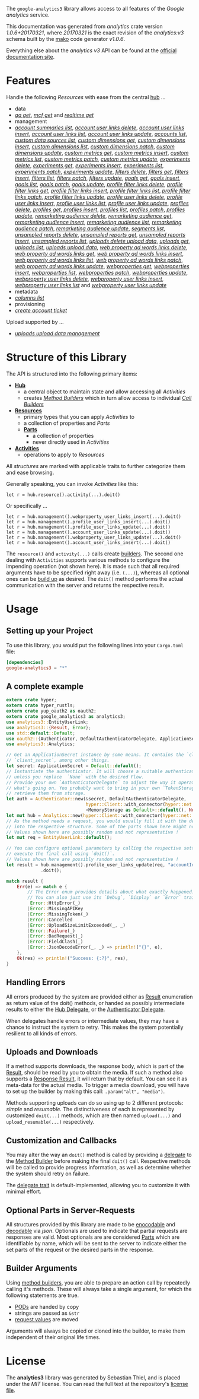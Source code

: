 <!---
DO NOT EDIT !
This file was generated automatically from 'src/mako/api/README.md.mako'
DO NOT EDIT !
-->
The `google-analytics3` library allows access to all features of the *Google analytics* service.

This documentation was generated from *analytics* crate version *1.0.6+20170321*, where *20170321* is the exact revision of the *analytics:v3* schema built by the [mako](http://www.makotemplates.org/) code generator *v1.0.6*.

Everything else about the *analytics* *v3* API can be found at the
[official documentation site](https://developers.google.com/analytics/).
# Features

Handle the following *Resources* with ease from the central [hub](https://docs.rs/google-analytics3/1.0.6+20170321/google_analytics3/struct.Analytics.html) ... 

* data
 * [*ga get*](https://docs.rs/google-analytics3/1.0.6+20170321/google_analytics3/struct.DataGaGetCall.html), [*mcf get*](https://docs.rs/google-analytics3/1.0.6+20170321/google_analytics3/struct.DataMcfGetCall.html) and [*realtime get*](https://docs.rs/google-analytics3/1.0.6+20170321/google_analytics3/struct.DataRealtimeGetCall.html)
* management
 * [*account summaries list*](https://docs.rs/google-analytics3/1.0.6+20170321/google_analytics3/struct.ManagementAccountSummaryListCall.html), [*account user links delete*](https://docs.rs/google-analytics3/1.0.6+20170321/google_analytics3/struct.ManagementAccountUserLinkDeleteCall.html), [*account user links insert*](https://docs.rs/google-analytics3/1.0.6+20170321/google_analytics3/struct.ManagementAccountUserLinkInsertCall.html), [*account user links list*](https://docs.rs/google-analytics3/1.0.6+20170321/google_analytics3/struct.ManagementAccountUserLinkListCall.html), [*account user links update*](https://docs.rs/google-analytics3/1.0.6+20170321/google_analytics3/struct.ManagementAccountUserLinkUpdateCall.html), [*accounts list*](https://docs.rs/google-analytics3/1.0.6+20170321/google_analytics3/struct.ManagementAccountListCall.html), [*custom data sources list*](https://docs.rs/google-analytics3/1.0.6+20170321/google_analytics3/struct.ManagementCustomDataSourceListCall.html), [*custom dimensions get*](https://docs.rs/google-analytics3/1.0.6+20170321/google_analytics3/struct.ManagementCustomDimensionGetCall.html), [*custom dimensions insert*](https://docs.rs/google-analytics3/1.0.6+20170321/google_analytics3/struct.ManagementCustomDimensionInsertCall.html), [*custom dimensions list*](https://docs.rs/google-analytics3/1.0.6+20170321/google_analytics3/struct.ManagementCustomDimensionListCall.html), [*custom dimensions patch*](https://docs.rs/google-analytics3/1.0.6+20170321/google_analytics3/struct.ManagementCustomDimensionPatchCall.html), [*custom dimensions update*](https://docs.rs/google-analytics3/1.0.6+20170321/google_analytics3/struct.ManagementCustomDimensionUpdateCall.html), [*custom metrics get*](https://docs.rs/google-analytics3/1.0.6+20170321/google_analytics3/struct.ManagementCustomMetricGetCall.html), [*custom metrics insert*](https://docs.rs/google-analytics3/1.0.6+20170321/google_analytics3/struct.ManagementCustomMetricInsertCall.html), [*custom metrics list*](https://docs.rs/google-analytics3/1.0.6+20170321/google_analytics3/struct.ManagementCustomMetricListCall.html), [*custom metrics patch*](https://docs.rs/google-analytics3/1.0.6+20170321/google_analytics3/struct.ManagementCustomMetricPatchCall.html), [*custom metrics update*](https://docs.rs/google-analytics3/1.0.6+20170321/google_analytics3/struct.ManagementCustomMetricUpdateCall.html), [*experiments delete*](https://docs.rs/google-analytics3/1.0.6+20170321/google_analytics3/struct.ManagementExperimentDeleteCall.html), [*experiments get*](https://docs.rs/google-analytics3/1.0.6+20170321/google_analytics3/struct.ManagementExperimentGetCall.html), [*experiments insert*](https://docs.rs/google-analytics3/1.0.6+20170321/google_analytics3/struct.ManagementExperimentInsertCall.html), [*experiments list*](https://docs.rs/google-analytics3/1.0.6+20170321/google_analytics3/struct.ManagementExperimentListCall.html), [*experiments patch*](https://docs.rs/google-analytics3/1.0.6+20170321/google_analytics3/struct.ManagementExperimentPatchCall.html), [*experiments update*](https://docs.rs/google-analytics3/1.0.6+20170321/google_analytics3/struct.ManagementExperimentUpdateCall.html), [*filters delete*](https://docs.rs/google-analytics3/1.0.6+20170321/google_analytics3/struct.ManagementFilterDeleteCall.html), [*filters get*](https://docs.rs/google-analytics3/1.0.6+20170321/google_analytics3/struct.ManagementFilterGetCall.html), [*filters insert*](https://docs.rs/google-analytics3/1.0.6+20170321/google_analytics3/struct.ManagementFilterInsertCall.html), [*filters list*](https://docs.rs/google-analytics3/1.0.6+20170321/google_analytics3/struct.ManagementFilterListCall.html), [*filters patch*](https://docs.rs/google-analytics3/1.0.6+20170321/google_analytics3/struct.ManagementFilterPatchCall.html), [*filters update*](https://docs.rs/google-analytics3/1.0.6+20170321/google_analytics3/struct.ManagementFilterUpdateCall.html), [*goals get*](https://docs.rs/google-analytics3/1.0.6+20170321/google_analytics3/struct.ManagementGoalGetCall.html), [*goals insert*](https://docs.rs/google-analytics3/1.0.6+20170321/google_analytics3/struct.ManagementGoalInsertCall.html), [*goals list*](https://docs.rs/google-analytics3/1.0.6+20170321/google_analytics3/struct.ManagementGoalListCall.html), [*goals patch*](https://docs.rs/google-analytics3/1.0.6+20170321/google_analytics3/struct.ManagementGoalPatchCall.html), [*goals update*](https://docs.rs/google-analytics3/1.0.6+20170321/google_analytics3/struct.ManagementGoalUpdateCall.html), [*profile filter links delete*](https://docs.rs/google-analytics3/1.0.6+20170321/google_analytics3/struct.ManagementProfileFilterLinkDeleteCall.html), [*profile filter links get*](https://docs.rs/google-analytics3/1.0.6+20170321/google_analytics3/struct.ManagementProfileFilterLinkGetCall.html), [*profile filter links insert*](https://docs.rs/google-analytics3/1.0.6+20170321/google_analytics3/struct.ManagementProfileFilterLinkInsertCall.html), [*profile filter links list*](https://docs.rs/google-analytics3/1.0.6+20170321/google_analytics3/struct.ManagementProfileFilterLinkListCall.html), [*profile filter links patch*](https://docs.rs/google-analytics3/1.0.6+20170321/google_analytics3/struct.ManagementProfileFilterLinkPatchCall.html), [*profile filter links update*](https://docs.rs/google-analytics3/1.0.6+20170321/google_analytics3/struct.ManagementProfileFilterLinkUpdateCall.html), [*profile user links delete*](https://docs.rs/google-analytics3/1.0.6+20170321/google_analytics3/struct.ManagementProfileUserLinkDeleteCall.html), [*profile user links insert*](https://docs.rs/google-analytics3/1.0.6+20170321/google_analytics3/struct.ManagementProfileUserLinkInsertCall.html), [*profile user links list*](https://docs.rs/google-analytics3/1.0.6+20170321/google_analytics3/struct.ManagementProfileUserLinkListCall.html), [*profile user links update*](https://docs.rs/google-analytics3/1.0.6+20170321/google_analytics3/struct.ManagementProfileUserLinkUpdateCall.html), [*profiles delete*](https://docs.rs/google-analytics3/1.0.6+20170321/google_analytics3/struct.ManagementProfileDeleteCall.html), [*profiles get*](https://docs.rs/google-analytics3/1.0.6+20170321/google_analytics3/struct.ManagementProfileGetCall.html), [*profiles insert*](https://docs.rs/google-analytics3/1.0.6+20170321/google_analytics3/struct.ManagementProfileInsertCall.html), [*profiles list*](https://docs.rs/google-analytics3/1.0.6+20170321/google_analytics3/struct.ManagementProfileListCall.html), [*profiles patch*](https://docs.rs/google-analytics3/1.0.6+20170321/google_analytics3/struct.ManagementProfilePatchCall.html), [*profiles update*](https://docs.rs/google-analytics3/1.0.6+20170321/google_analytics3/struct.ManagementProfileUpdateCall.html), [*remarketing audience delete*](https://docs.rs/google-analytics3/1.0.6+20170321/google_analytics3/struct.ManagementRemarketingAudienceDeleteCall.html), [*remarketing audience get*](https://docs.rs/google-analytics3/1.0.6+20170321/google_analytics3/struct.ManagementRemarketingAudienceGetCall.html), [*remarketing audience insert*](https://docs.rs/google-analytics3/1.0.6+20170321/google_analytics3/struct.ManagementRemarketingAudienceInsertCall.html), [*remarketing audience list*](https://docs.rs/google-analytics3/1.0.6+20170321/google_analytics3/struct.ManagementRemarketingAudienceListCall.html), [*remarketing audience patch*](https://docs.rs/google-analytics3/1.0.6+20170321/google_analytics3/struct.ManagementRemarketingAudiencePatchCall.html), [*remarketing audience update*](https://docs.rs/google-analytics3/1.0.6+20170321/google_analytics3/struct.ManagementRemarketingAudienceUpdateCall.html), [*segments list*](https://docs.rs/google-analytics3/1.0.6+20170321/google_analytics3/struct.ManagementSegmentListCall.html), [*unsampled reports delete*](https://docs.rs/google-analytics3/1.0.6+20170321/google_analytics3/struct.ManagementUnsampledReportDeleteCall.html), [*unsampled reports get*](https://docs.rs/google-analytics3/1.0.6+20170321/google_analytics3/struct.ManagementUnsampledReportGetCall.html), [*unsampled reports insert*](https://docs.rs/google-analytics3/1.0.6+20170321/google_analytics3/struct.ManagementUnsampledReportInsertCall.html), [*unsampled reports list*](https://docs.rs/google-analytics3/1.0.6+20170321/google_analytics3/struct.ManagementUnsampledReportListCall.html), [*uploads delete upload data*](https://docs.rs/google-analytics3/1.0.6+20170321/google_analytics3/struct.ManagementUploadDeleteUploadDataCall.html), [*uploads get*](https://docs.rs/google-analytics3/1.0.6+20170321/google_analytics3/struct.ManagementUploadGetCall.html), [*uploads list*](https://docs.rs/google-analytics3/1.0.6+20170321/google_analytics3/struct.ManagementUploadListCall.html), [*uploads upload data*](https://docs.rs/google-analytics3/1.0.6+20170321/google_analytics3/struct.ManagementUploadUploadDataCall.html), [*web property ad words links delete*](https://docs.rs/google-analytics3/1.0.6+20170321/google_analytics3/struct.ManagementWebPropertyAdWordsLinkDeleteCall.html), [*web property ad words links get*](https://docs.rs/google-analytics3/1.0.6+20170321/google_analytics3/struct.ManagementWebPropertyAdWordsLinkGetCall.html), [*web property ad words links insert*](https://docs.rs/google-analytics3/1.0.6+20170321/google_analytics3/struct.ManagementWebPropertyAdWordsLinkInsertCall.html), [*web property ad words links list*](https://docs.rs/google-analytics3/1.0.6+20170321/google_analytics3/struct.ManagementWebPropertyAdWordsLinkListCall.html), [*web property ad words links patch*](https://docs.rs/google-analytics3/1.0.6+20170321/google_analytics3/struct.ManagementWebPropertyAdWordsLinkPatchCall.html), [*web property ad words links update*](https://docs.rs/google-analytics3/1.0.6+20170321/google_analytics3/struct.ManagementWebPropertyAdWordsLinkUpdateCall.html), [*webproperties get*](https://docs.rs/google-analytics3/1.0.6+20170321/google_analytics3/struct.ManagementWebpropertyGetCall.html), [*webproperties insert*](https://docs.rs/google-analytics3/1.0.6+20170321/google_analytics3/struct.ManagementWebpropertyInsertCall.html), [*webproperties list*](https://docs.rs/google-analytics3/1.0.6+20170321/google_analytics3/struct.ManagementWebpropertyListCall.html), [*webproperties patch*](https://docs.rs/google-analytics3/1.0.6+20170321/google_analytics3/struct.ManagementWebpropertyPatchCall.html), [*webproperties update*](https://docs.rs/google-analytics3/1.0.6+20170321/google_analytics3/struct.ManagementWebpropertyUpdateCall.html), [*webproperty user links delete*](https://docs.rs/google-analytics3/1.0.6+20170321/google_analytics3/struct.ManagementWebpropertyUserLinkDeleteCall.html), [*webproperty user links insert*](https://docs.rs/google-analytics3/1.0.6+20170321/google_analytics3/struct.ManagementWebpropertyUserLinkInsertCall.html), [*webproperty user links list*](https://docs.rs/google-analytics3/1.0.6+20170321/google_analytics3/struct.ManagementWebpropertyUserLinkListCall.html) and [*webproperty user links update*](https://docs.rs/google-analytics3/1.0.6+20170321/google_analytics3/struct.ManagementWebpropertyUserLinkUpdateCall.html)
* metadata
 * [*columns list*](https://docs.rs/google-analytics3/1.0.6+20170321/google_analytics3/struct.MetadataColumnListCall.html)
* provisioning
 * [*create account ticket*](https://docs.rs/google-analytics3/1.0.6+20170321/google_analytics3/struct.ProvisioningCreateAccountTicketCall.html)


Upload supported by ...

* [*uploads upload data management*](https://docs.rs/google-analytics3/1.0.6+20170321/google_analytics3/struct.ManagementUploadUploadDataCall.html)



# Structure of this Library

The API is structured into the following primary items:

* **[Hub](https://docs.rs/google-analytics3/1.0.6+20170321/google_analytics3/struct.Analytics.html)**
    * a central object to maintain state and allow accessing all *Activities*
    * creates [*Method Builders*](https://docs.rs/google-analytics3/1.0.6+20170321/google_analytics3/trait.MethodsBuilder.html) which in turn
      allow access to individual [*Call Builders*](https://docs.rs/google-analytics3/1.0.6+20170321/google_analytics3/trait.CallBuilder.html)
* **[Resources](https://docs.rs/google-analytics3/1.0.6+20170321/google_analytics3/trait.Resource.html)**
    * primary types that you can apply *Activities* to
    * a collection of properties and *Parts*
    * **[Parts](https://docs.rs/google-analytics3/1.0.6+20170321/google_analytics3/trait.Part.html)**
        * a collection of properties
        * never directly used in *Activities*
* **[Activities](https://docs.rs/google-analytics3/1.0.6+20170321/google_analytics3/trait.CallBuilder.html)**
    * operations to apply to *Resources*

All *structures* are marked with applicable traits to further categorize them and ease browsing.

Generally speaking, you can invoke *Activities* like this:

```Rust,ignore
let r = hub.resource().activity(...).doit()
```

Or specifically ...

```ignore
let r = hub.management().webproperty_user_links_insert(...).doit()
let r = hub.management().profile_user_links_insert(...).doit()
let r = hub.management().profile_user_links_update(...).doit()
let r = hub.management().account_user_links_update(...).doit()
let r = hub.management().webproperty_user_links_update(...).doit()
let r = hub.management().account_user_links_insert(...).doit()
```

The `resource()` and `activity(...)` calls create [builders][builder-pattern]. The second one dealing with `Activities` 
supports various methods to configure the impending operation (not shown here). It is made such that all required arguments have to be 
specified right away (i.e. `(...)`), whereas all optional ones can be [build up][builder-pattern] as desired.
The `doit()` method performs the actual communication with the server and returns the respective result.

# Usage

## Setting up your Project

To use this library, you would put the following lines into your `Cargo.toml` file:

```toml
[dependencies]
google-analytics3 = "*"
```

## A complete example

```Rust
extern crate hyper;
extern crate hyper_rustls;
extern crate yup_oauth2 as oauth2;
extern crate google_analytics3 as analytics3;
use analytics3::EntityUserLink;
use analytics3::{Result, Error};
use std::default::Default;
use oauth2::{Authenticator, DefaultAuthenticatorDelegate, ApplicationSecret, MemoryStorage};
use analytics3::Analytics;

// Get an ApplicationSecret instance by some means. It contains the `client_id` and 
// `client_secret`, among other things.
let secret: ApplicationSecret = Default::default();
// Instantiate the authenticator. It will choose a suitable authentication flow for you, 
// unless you replace  `None` with the desired Flow.
// Provide your own `AuthenticatorDelegate` to adjust the way it operates and get feedback about 
// what's going on. You probably want to bring in your own `TokenStorage` to persist tokens and
// retrieve them from storage.
let auth = Authenticator::new(&secret, DefaultAuthenticatorDelegate,
                              hyper::Client::with_connector(hyper::net::HttpsConnector::new(hyper_rustls::TlsClient::new())),
                              <MemoryStorage as Default>::default(), None);
let mut hub = Analytics::new(hyper::Client::with_connector(hyper::net::HttpsConnector::new(hyper_rustls::TlsClient::new())), auth);
// As the method needs a request, you would usually fill it with the desired information
// into the respective structure. Some of the parts shown here might not be applicable !
// Values shown here are possibly random and not representative !
let mut req = EntityUserLink::default();

// You can configure optional parameters by calling the respective setters at will, and
// execute the final call using `doit()`.
// Values shown here are possibly random and not representative !
let result = hub.management().profile_user_links_update(req, "accountId", "webPropertyId", "profileId", "linkId")
             .doit();

match result {
    Err(e) => match e {
        // The Error enum provides details about what exactly happened.
        // You can also just use its `Debug`, `Display` or `Error` traits
         Error::HttpError(_)
        |Error::MissingAPIKey
        |Error::MissingToken(_)
        |Error::Cancelled
        |Error::UploadSizeLimitExceeded(_, _)
        |Error::Failure(_)
        |Error::BadRequest(_)
        |Error::FieldClash(_)
        |Error::JsonDecodeError(_, _) => println!("{}", e),
    },
    Ok(res) => println!("Success: {:?}", res),
}

```
## Handling Errors

All errors produced by the system are provided either as [Result](https://docs.rs/google-analytics3/1.0.6+20170321/google_analytics3/enum.Result.html) enumeration as return value of 
the doit() methods, or handed as possibly intermediate results to either the 
[Hub Delegate](https://docs.rs/google-analytics3/1.0.6+20170321/google_analytics3/trait.Delegate.html), or the [Authenticator Delegate](https://docs.rs/yup-oauth2/*/yup_oauth2/trait.AuthenticatorDelegate.html).

When delegates handle errors or intermediate values, they may have a chance to instruct the system to retry. This 
makes the system potentially resilient to all kinds of errors.

## Uploads and Downloads
If a method supports downloads, the response body, which is part of the [Result](https://docs.rs/google-analytics3/1.0.6+20170321/google_analytics3/enum.Result.html), should be
read by you to obtain the media.
If such a method also supports a [Response Result](https://docs.rs/google-analytics3/1.0.6+20170321/google_analytics3/trait.ResponseResult.html), it will return that by default.
You can see it as meta-data for the actual media. To trigger a media download, you will have to set up the builder by making
this call: `.param("alt", "media")`.

Methods supporting uploads can do so using up to 2 different protocols: 
*simple* and *resumable*. The distinctiveness of each is represented by customized 
`doit(...)` methods, which are then named `upload(...)` and `upload_resumable(...)` respectively.

## Customization and Callbacks

You may alter the way an `doit()` method is called by providing a [delegate](https://docs.rs/google-analytics3/1.0.6+20170321/google_analytics3/trait.Delegate.html) to the 
[Method Builder](https://docs.rs/google-analytics3/1.0.6+20170321/google_analytics3/trait.CallBuilder.html) before making the final `doit()` call. 
Respective methods will be called to provide progress information, as well as determine whether the system should 
retry on failure.

The [delegate trait](https://docs.rs/google-analytics3/1.0.6+20170321/google_analytics3/trait.Delegate.html) is default-implemented, allowing you to customize it with minimal effort.

## Optional Parts in Server-Requests

All structures provided by this library are made to be [enocodable](https://docs.rs/google-analytics3/1.0.6+20170321/google_analytics3/trait.RequestValue.html) and 
[decodable](https://docs.rs/google-analytics3/1.0.6+20170321/google_analytics3/trait.ResponseResult.html) via *json*. Optionals are used to indicate that partial requests are responses 
are valid.
Most optionals are are considered [Parts](https://docs.rs/google-analytics3/1.0.6+20170321/google_analytics3/trait.Part.html) which are identifiable by name, which will be sent to 
the server to indicate either the set parts of the request or the desired parts in the response.

## Builder Arguments

Using [method builders](https://docs.rs/google-analytics3/1.0.6+20170321/google_analytics3/trait.CallBuilder.html), you are able to prepare an action call by repeatedly calling it's methods.
These will always take a single argument, for which the following statements are true.

* [PODs][wiki-pod] are handed by copy
* strings are passed as `&str`
* [request values](https://docs.rs/google-analytics3/1.0.6+20170321/google_analytics3/trait.RequestValue.html) are moved

Arguments will always be copied or cloned into the builder, to make them independent of their original life times.

[wiki-pod]: http://en.wikipedia.org/wiki/Plain_old_data_structure
[builder-pattern]: http://en.wikipedia.org/wiki/Builder_pattern
[google-go-api]: https://github.com/google/google-api-go-client

# License
The **analytics3** library was generated by Sebastian Thiel, and is placed 
under the *MIT* license.
You can read the full text at the repository's [license file][repo-license].

[repo-license]: https://github.com/Byron/google-apis-rsblob/master/LICENSE.md
